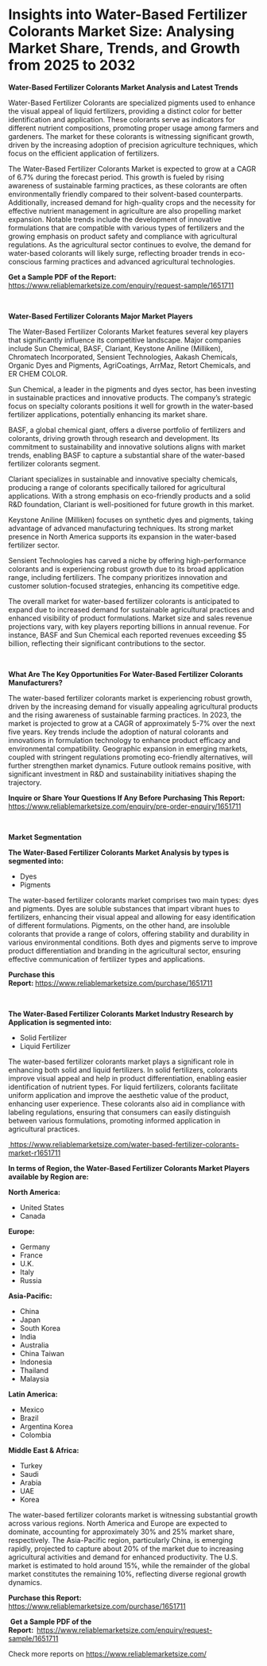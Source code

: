 <p><h1>Insights into Water-Based Fertilizer Colorants Market Size: Analysing Market Share, Trends, and Growth from 2025 to 2032</h1></p><p><strong>Water-Based Fertilizer Colorants Market Analysis and Latest Trends</strong></p>
<p><p>Water-Based Fertilizer Colorants are specialized pigments used to enhance the visual appeal of liquid fertilizers, providing a distinct color for better identification and application. These colorants serve as indicators for different nutrient compositions, promoting proper usage among farmers and gardeners. The market for these colorants is witnessing significant growth, driven by the increasing adoption of precision agriculture techniques, which focus on the efficient application of fertilizers.</p><p>The Water-Based Fertilizer Colorants Market is expected to grow at a CAGR of 6.7% during the forecast period. This growth is fueled by rising awareness of sustainable farming practices, as these colorants are often environmentally friendly compared to their solvent-based counterparts. Additionally, increased demand for high-quality crops and the necessity for effective nutrient management in agriculture are also propelling market expansion. Notable trends include the development of innovative formulations that are compatible with various types of fertilizers and the growing emphasis on product safety and compliance with agricultural regulations. As the agricultural sector continues to evolve, the demand for water-based colorants will likely surge, reflecting broader trends in eco-conscious farming practices and advanced agricultural technologies.</p></p>
<p><strong>Get a Sample PDF of the Report:&nbsp;</strong> <a href="https://www.reliablemarketsize.com/enquiry/request-sample/1651711?utm_campaign=3094&utm_medium=2&utm_source=Github&utm_content=ia&utm_term=23032025&utm_id=water-based-fertilizer-colorants">https://www.reliablemarketsize.com/enquiry/request-sample/1651711</a></p>
<p>&nbsp;</p>
<p><strong>Water-Based Fertilizer Colorants Major Market Players</strong></p>
<p><p>The Water-Based Fertilizer Colorants Market features several key players that significantly influence its competitive landscape. Major companies include Sun Chemical, BASF, Clariant, Keystone Aniline (Milliken), Chromatech Incorporated, Sensient Technologies, Aakash Chemicals, Organic Dyes and Pigments, AgriCoatings, ArrMaz, Retort Chemicals, and ER CHEM COLOR.</p><p>Sun Chemical, a leader in the pigments and dyes sector, has been investing in sustainable practices and innovative products. The company’s strategic focus on specialty colorants positions it well for growth in the water-based fertilizer applications, potentially enhancing its market share.</p><p>BASF, a global chemical giant, offers a diverse portfolio of fertilizers and colorants, driving growth through research and development. Its commitment to sustainability and innovative solutions aligns with market trends, enabling BASF to capture a substantial share of the water-based fertilizer colorants segment.</p><p>Clariant specializes in sustainable and innovative specialty chemicals, producing a range of colorants specifically tailored for agricultural applications. With a strong emphasis on eco-friendly products and a solid R&D foundation, Clariant is well-positioned for future growth in this market.</p><p>Keystone Aniline (Milliken) focuses on synthetic dyes and pigments, taking advantage of advanced manufacturing techniques. Its strong market presence in North America supports its expansion in the water-based fertilizer sector.</p><p>Sensient Technologies has carved a niche by offering high-performance colorants and is experiencing robust growth due to its broad application range, including fertilizers. The company prioritizes innovation and customer solution-focused strategies, enhancing its competitive edge.</p><p>The overall market for water-based fertilizer colorants is anticipated to expand due to increased demand for sustainable agricultural practices and enhanced visibility of product formulations. Market size and sales revenue projections vary, with key players reporting billions in annual revenue. For instance, BASF and Sun Chemical each reported revenues exceeding $5 billion, reflecting their significant contributions to the sector.</p></p>
<p>&nbsp;</p>
<p><strong>What Are The Key Opportunities For Water-Based Fertilizer Colorants Manufacturers?</strong></p>
<p><p>The water-based fertilizer colorants market is experiencing robust growth, driven by the increasing demand for visually appealing agricultural products and the rising awareness of sustainable farming practices. In 2023, the market is projected to grow at a CAGR of approximately 5-7% over the next five years. Key trends include the adoption of natural colorants and innovations in formulation technology to enhance product efficacy and environmental compatibility. Geographic expansion in emerging markets, coupled with stringent regulations promoting eco-friendly alternatives, will further strengthen market dynamics. Future outlook remains positive, with significant investment in R&D and sustainability initiatives shaping the trajectory.</p></p>
<p><strong>Inquire or Share Your Questions If Any Before Purchasing This Report:</strong> <a href="https://www.reliablemarketsize.com/enquiry/pre-order-enquiry/1651711?utm_campaign=3094&utm_medium=2&utm_source=Github&utm_content=ia&utm_term=23032025&utm_id=water-based-fertilizer-colorants">https://www.reliablemarketsize.com/enquiry/pre-order-enquiry/1651711</a></p>
<p>&nbsp;</p>
<p><strong>Market Segmentation</strong></p>
<p><strong>The Water-Based Fertilizer Colorants Market Analysis by types is segmented into:</strong></p>
<p><ul><li>Dyes</li><li>Pigments</li></ul></p>
<p><p>The water-based fertilizer colorants market comprises two main types: dyes and pigments. Dyes are soluble substances that impart vibrant hues to fertilizers, enhancing their visual appeal and allowing for easy identification of different formulations. Pigments, on the other hand, are insoluble colorants that provide a range of colors, offering stability and durability in various environmental conditions. Both dyes and pigments serve to improve product differentiation and branding in the agricultural sector, ensuring effective communication of fertilizer types and applications.</p></p>
<p><strong>Purchase this Report:&nbsp;</strong><a href="https://www.reliablemarketsize.com/purchase/1651711?utm_campaign=3094&utm_medium=2&utm_source=Github&utm_content=ia&utm_term=23032025&utm_id=water-based-fertilizer-colorants">https://www.reliablemarketsize.com/purchase/1651711</a></p>
<p>&nbsp;</p>
<p><strong>The Water-Based Fertilizer Colorants Market Industry Research by Application is segmented into:</strong></p>
<p><ul><li>Solid Fertilizer</li><li>Liquid Fertilizer</li></ul></p>
<p><p>The water-based fertilizer colorants market plays a significant role in enhancing both solid and liquid fertilizers. In solid fertilizers, colorants improve visual appeal and help in product differentiation, enabling easier identification of nutrient types. For liquid fertilizers, colorants facilitate uniform application and improve the aesthetic value of the product, enhancing user experience. These colorants also aid in compliance with labeling regulations, ensuring that consumers can easily distinguish between various formulations, promoting informed application in agricultural practices.</p></p>
<p><a href="https://www.reliablemarketsize.com/water-based-fertilizer-colorants-market-r1651711?utm_campaign=3094&utm_medium=2&utm_source=Github&utm_content=ia&utm_term=23032025&utm_id=water-based-fertilizer-colorants">&nbsp;https://www.reliablemarketsize.com/water-based-fertilizer-colorants-market-r1651711</a></p>
<p><strong>In terms of Region, the Water-Based Fertilizer Colorants Market Players available by Region are:</strong></p>
<p>
    <p> <strong> North America: </strong>
        <ul>
            <li>United States</li>
            <li>Canada</li>
        </ul>
        </p> 
    <p> <strong> Europe: </strong>
        <ul>
            <li>Germany</li>
            <li>France</li>
            <li>U.K.</li>
            <li>Italy</li>
            <li>Russia</li>
        </ul>
        </p> 
    <p> <strong> Asia-Pacific: </strong>
        <ul>
            <li>China</li>
            <li>Japan</li>
            <li>South Korea</li>
            <li>India</li>
            <li>Australia</li>
            <li>China Taiwan</li>
            <li>Indonesia</li>
            <li>Thailand</li>
            <li>Malaysia</li>
        </ul>
        </p> 
    <p> <strong> Latin America: </strong>
        <ul>
            <li>Mexico</li>
            <li>Brazil</li>
            <li>Argentina Korea</li>
            <li>Colombia</li>
        </ul>
        </p> 
    <p> <strong> Middle East & Africa: </strong>
        <ul>
            <li>Turkey</li>
            <li>Saudi</li>
            <li>Arabia</li>
            <li>UAE</li>
            <li>Korea</li>
        </ul>
    </p>
    </p>
<p><p>The water-based fertilizer colorants market is witnessing substantial growth across various regions. North America and Europe are expected to dominate, accounting for approximately 30% and 25% market share, respectively. The Asia-Pacific region, particularly China, is emerging rapidly, projected to capture about 20% of the market due to increasing agricultural activities and demand for enhanced productivity. The U.S. market is estimated to hold around 15%, while the remainder of the global market constitutes the remaining 10%, reflecting diverse regional growth dynamics.</p></p>
<p><strong>Purchase this Report: </strong><a href="https://www.reliablemarketsize.com/purchase/1651711?utm_campaign=3094&utm_medium=2&utm_source=Github&utm_content=ia&utm_term=23032025&utm_id=water-based-fertilizer-colorants">https://www.reliablemarketsize.com/purchase/1651711</a></p>
<p>&nbsp;<strong>Get a Sample PDF of the Report:&nbsp;&nbsp;</strong><a href="https://www.reliablemarketsize.com/enquiry/request-sample/1651711?utm_campaign=3094&utm_medium=2&utm_source=Github&utm_content=ia&utm_term=23032025&utm_id=water-based-fertilizer-colorants">https://www.reliablemarketsize.com/enquiry/request-sample/1651711</a></p>
<p><strong></strong></p>
<p>Check more reports on <a href="https://www.reliablemarketsize.com/?utm_campaign=3094&utm_medium=2&utm_source=Github&utm_content=ia&utm_term=23032025&utm_id=water-based-fertilizer-colorants">https://www.reliablemarketsize.com/</a></p>